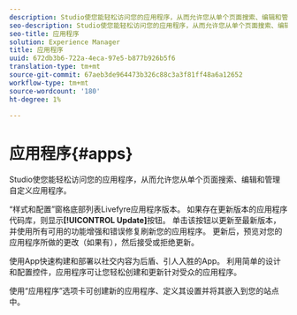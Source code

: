 ```yaml
---
description: Studio使您能轻松访问您的应用程序，从而允许您从单个页面搜索、编辑和管理自定义应用程序。
seo-description: Studio使您能轻松访问您的应用程序，从而允许您从单个页面搜索、编辑和管理自定义应用程序。
seo-title: 应用程序
solution: Experience Manager
title: 应用程序
uuid: 672db3b6-722a-4eca-97e5-b877b926b5f6
translation-type: tm+mt
source-git-commit: 67aeb3de964473b326c88c3a3f81ff48a6a12652
workflow-type: tm+mt
source-wordcount: '180'
ht-degree: 1%

---
```



# 应用程序{#apps}

Studio使您能轻松访问您的应用程序，从而允许您从单个页面搜索、编辑和管理自定义应用程序。

“样式和配置”窗格底部列表Livefyre应用程序版本。 如果存在更新版本的应用程序代码库，则显示&#x200B;**[!UICONTROL Update]**&#x200B;按钮。 单击该按钮以更新至最新版本，并使用所有可用的功能增强和错误修复刷新您的应用程序。 更新后，预览对您的应用程序所做的更改（如果有），然后接受或拒绝更新。

使用App快速构建和部署以社交内容为后盾、引人入胜的App。 利用简单的设计和配置控件，应用程序可让您轻松创建和更新针对受众的应用程序。

使用“应用程序”选项卡可创建新的应用程序、定义其设置并将其嵌入到您的站点中。
